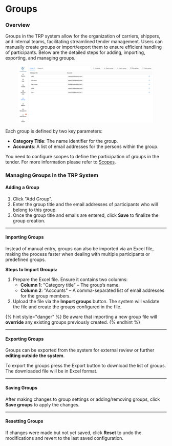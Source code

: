 # Groups

### Overview

Groups in the TRP system allow for the organization of carriers, shippers, and internal teams, facilitating streamlined tender management. Users can manually create groups or import/export them to ensure efficient handling of participants. Below are the detailed steps for adding, importing, exporting, and managing groups.

<figure><img src="../../../.gitbook/assets/Screenshot 2024-09-16 at 14.04.27.png" alt=""><figcaption></figcaption></figure>

Each group is defined by two key parameters:

* **Category Title**: The name identifier for the group.
* **Accounts**: A list of email addresses for the persons within the group.

You need to configure scopes to define the participation of groups in the tender. For more information please refer to [Scopes](scopes.md).

### Managing Groups in the TRP System

#### **Adding a Group**

1. Click "Add Group".
2. Enter the group title and the email addresses of participants who will belong to this group.
3. Once the group title and emails are entered, click **Save** to finalize the group creation.

***

#### **Importing Groups**

Instead of manual entry, groups can also be imported via an Excel file, making the process faster when dealing with multiple participants or predefined groups.

**Steps to Import Groups:**

1. Prepare the Excel file. Ensure it contains two columns:
   * **Column 1**: "Category title" – The group’s name.
   * **Column 2**: "Accounts" – A comma-separated list of email addresses for the group members.
2. Upload the file via the **Import groups** button. The system will validate the file and create the groups configured in the file.

{% hint style="danger" %}
Be aware that importing a new group file will **override** any existing groups previously created.
{% endhint %}

***

#### **Exporting Groups**

Groups can be exported from the system for external review or further **editing outside the system**.

To export the groups press the Export button to download the list of groups. The downloaded file will be in Excel format.

***

#### **Saving Groups**

After making changes to group settings or adding/removing groups, click **Save groups** to apply the changes.

***

#### **Resetting Groups**

If changes were made but not yet saved, click **Reset** to undo the modifications and revert to the last saved configuration.
